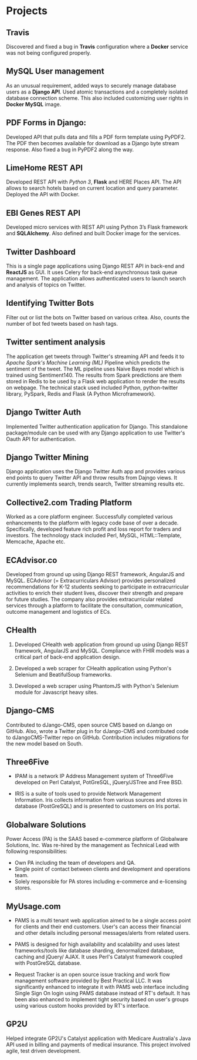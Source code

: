 # Projects

## Travis

Discovered and fixed a bug in **Travis** configuration where a **Docker** service was not being configured properly.

## MySQL User management

As an unusual requirement, added ways to securely manage database users as a **Django API**. Used atomic transactions and a completely isolated database connection scheme.
This also included customizing user rights in **Docker MySQL** image.

## PDF Forms in Django:

Developed API that pulls data and fills a PDF form
template using PyPDF2. The PDF then becomes available for download as a Django byte stream
response. Also fixed a bug in PyPDF2 along the way.

## LimeHome REST API
Developed REST API with *Python 3*, **Flask** and HERE Places
API. The API allows to search hotels based on current location and query parameter.
Deployed the API with Docker.

## EBI Genes REST API

Developed micro services with REST API using Python 3’s Flask
framework and **SQLAlchemy**. Also defined and built Docker image for the services.

## Twitter Dashboard

This is a single page applications using Django REST API in
back-end and **ReactJS** as GUI. It uses Celery for back-end asynchronous task queue
management. The application allows authenticated users to launch search and
analysis of topics on Twitter.

## Identifying Twitter Bots

Filter out or list the bots on Twitter based on various critea.
Also, counts the number of bot fed tweets based on hash tags.

## Twitter sentiment analysis

The application get tweets through Twitter's streaming
API and feeds it to *Apache Spark's Machine Learning (ML)* Pipeline which predicts
the sentiment of the tweet. The ML pipeline uses Naive Bayes model which is trained
using Sentiment140. The results from Spark predictions are them stored in Redis to
be used by a Flask web application to render the results on webpage. The technical
stack used included Python, python-twitter library, PySpark, Redis and Flask (A
Python Microframework).

## Django Twitter Auth

Implemented Twitter authentication application for Django.
This standalone package/module can be used with any Django application to use
Twitter's Oauth API for authentication.

## Django Twitter Mining

Django application uses the Django Twitter Auth app and
provides various end points to query Twitter API and throw results from Dajngo
views. It currently implements search, trends search, Twitter streaming results etc.

## Collective2.com Trading Platform

Worked as a core platform engineer. Successfully completed
various enhancements to the platform with legacy code base of over a decade.
Specifically, developed feature rich profit and loss report for traders and investors.
The technology stack included Perl, MySQL, HTML::Template, Memcache, Apache
etc.

## ECAdvisor.co

Developed from ground up using Django REST framework, AngularJS
and MySQL. ECAdvisor (= Extracurriculars Advisor) provides personalized
recommendations for K-12 students seeking to participate in extracurricular activities
to enrich their student lives, discover their strength and prepare for future studies.
The company also provides extracurricular related services through a platform to
facilitate the consultation, communication, outcome management and logistics of ECs.

## CHealth

1. Developed CHealth web application from ground up using Django REST framework,
AngularJS and MySQL. Compliance with FHIR models was a critical part of back-end
application design.

2. Developed a web scraper for CHealth application using Python's Selenium and
BeatifulSoup frameworks.

3. Developed a web scraper using PhantomJS with Python's Selenium module for
Javascript heavy sites.

## Django-CMS

Contributed to dJango-CMS, open source CMS based on dJango on GitHub. Also,
wrote a Twitter plug in for dJango-CMS and contributed code to dJangoCMS-Twitter
repo on GitHub. Contribution includes migrations for the new model based on South.

## Three6Five

* IPAM is a network IP Address Management system of Three6Five developed on Perl
Catalyst, PotGreSQL, jQuery/JSTree and Free BSD.

* IRIS is a suite of tools used to provide Network Management Information. Iris collects
information from various sources and stores in database (PostGreSQL) and is
presented to customers on Iris portal.

## Globalware Solutions

Power Access (PA) is the SAAS based e-commerce platform of Globalware Solutions,
Inc. Was re-hired by the management as Technical Lead with following
responsibilities:

* Own PA including the team of developers and QA.
* Single point of contact between clients and development and operations team.
* Solely responsible for PA stores including e-commerce and e-licensing stores.

## MyUsage.com

* PAMS is a multi tenant web application aimed to be a single access point for clients
and their end customers. User's can access their financial and other details including
personal messages/alerts from related users.

* PAMS is designed for high availability and scalability and uses latest
frameworks/tools like database sharding, denormalized database, caching and jQuery/
AJAX. It uses Perl's Catalyst framework coupled with PostGreSQL database.

* Request Tracker is an open source issue tracking and work flow management
software provided by Best Practical LLC. It was significantly enhanced to integrate it
with PAMS web interface including Single Sign On login using PAMS database
instead of RT's default. It has been also enhanced to implement tight security based
on user's groups using various custom hooks provided by RT's interface.

## GP2U

Helped integrate GP2U's Catalyst application with Medicare Australia's Java API used
in billing and payments of medical insurance. This project involved agile, test driven
development.
